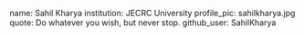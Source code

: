 name: Sahil Kharya
institution: JECRC University
profile_pic: sahilkharya.jpg
quote: Do whatever you wish, but never stop.
github_user: SahilKharya
